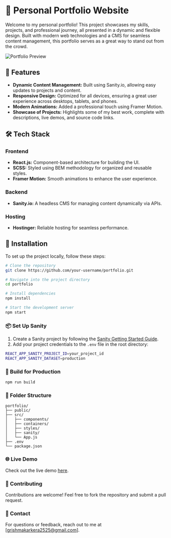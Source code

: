 # 🌟 Personal Portfolio Website  

Welcome to my personal portfolio! This project showcases my skills, projects, and professional journey, all presented in a dynamic and flexible design. Built with modern web technologies and a CMS for seamless content management, this portfolio serves as a great way to stand out from the crowd.  

![Portfolio Preview](https://github.com/user-attachments/assets/9650abd3-0231-4cc7-9f28-539f4abb426e)  


## 🚀 Features  

- **Dynamic Content Management:** Built using Sanity.io, allowing easy updates to projects and content.  
- **Responsive Design:** Optimized for all devices, ensuring a great user experience across desktops, tablets, and phones.  
- **Modern Animations:** Added a professional touch using Framer Motion.  
- **Showcase of Projects:** Highlights some of my best work, complete with descriptions, live demos, and source code links.  


## 🛠️ Tech Stack  

### Frontend  
- **React.js:** Component-based architecture for building the UI.  
- **SCSS:** Styled using BEM methodology for organized and reusable styles.  
- **Framer Motion:** Smooth animations to enhance the user experience.  
### Backend  
- **Sanity.io:** A headless CMS for managing content dynamically via APIs.  
### Hosting  
- **Hostinger:** Reliable hosting for seamless performance.  


## 🚀 Installation  

To set up the project locally, follow these steps:

```bash
# Clone the repository
git clone https://github.com/your-username/portfolio.git

# Navigate into the project directory
cd portfolio

# Install dependencies
npm install

# Start the development server
npm start
``` 

### 📦 Set Up Sanity
1. Create a Sanity project by following the [Sanity Getting Started Guide](https://www.sanity.io/docs/getting-started).
2. Add your project credentials to the `.env` file in the root directory:

```bash
REACT_APP_SANITY_PROJECT_ID=your_project_id
REACT_APP_SANITY_DATASET=production
```

### 🔧 Build for Production
```bash
npm run build
```

### 📂 Folder Structure
``` plaintext
portfolio/  
├── public/  
├── src/  
│   ├── components/  
│   ├── containers/  
│   ├── styles/  
│   ├── sanity/  
│   └── App.js  
├── .env  
└── package.json
```

### 🌐 Live Demo
Check out the live demo [here](https://grishmakarkera-portfolio.netlify.app/).

### 🤝 Contributing
Contributions are welcome! Feel free to fork the repository and submit a pull request.

### 📧 Contact
For questions or feedback, reach out to me at [grishmakarkera2525@gmail.com].
